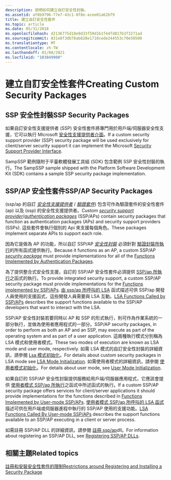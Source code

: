 ```yaml
---
description: 說明如何建立自訂安全性封裝。
ms.assetid: af8b9796-77e7-43c1-8f8e-acee01a62bf9
title: 建立自訂安全性套件
ms.topic: article
ms.date: 05/31/2018
ms.openlocfilehash: d2136775d18e9d33f59d1b1f44fd817b3f3271ad
ms.sourcegitcommit: 831e8f3db78ab820e1710cede244553c70e50500
ms.translationtype: MT
ms.contentlocale: zh-TW
ms.lasthandoff: 01/08/2021
ms.locfileid: "103849900"
---
```

# <a name="creating-custom-security-packages"></a><span data-ttu-id="6a2fa-103">建立自訂安全性套件</span><span class="sxs-lookup"><span data-stu-id="6a2fa-103">Creating Custom Security Packages</span></span>

## <a name="ssp-security-packages"></a><span data-ttu-id="6a2fa-104">SSP 安全性封裝</span><span class="sxs-lookup"><span data-stu-id="6a2fa-104">SSP Security Packages</span></span>

<span data-ttu-id="6a2fa-105">如果自訂安全性支援提供者 (SSP) 安全性套件將專門用於用戶端/伺服器安全性支援，它可以執行 Microsoft [安全性支援提供者介面](sspi.md)。</span><span class="sxs-lookup"><span data-stu-id="6a2fa-105">If a custom security support provider (SSP) security package will be used exclusively for client/server security support it can implement the Microsoft [Security Support Provider Interface](sspi.md).</span></span>

<span data-ttu-id="6a2fa-106">SampSSP 範例隨附于平臺軟體發展工具組 (SDK) 包含範例 SSP 安全性封裝的執行。</span><span class="sxs-lookup"><span data-stu-id="6a2fa-106">The SampSSP sample shipped with the Platform Software Development Kit (SDK) contains a sample SSP security package implementation.</span></span>

## <a name="sspap-security-packages"></a><span data-ttu-id="6a2fa-107">SSP/AP 安全性套件</span><span class="sxs-lookup"><span data-stu-id="6a2fa-107">SSP/AP Security Packages</span></span>

<span data-ttu-id="6a2fa-108"> (ssp/ap 的自訂 [*安全性支援提供者*](/windows/desktop/SecGloss/s-gly) / [*驗證套件*](/windows/desktop/SecGloss/a-gly)) 包含可作為驗證套件的安全性套件 (ap) 以及 (ssp) 的安全性支援提供者。</span><span class="sxs-lookup"><span data-stu-id="6a2fa-108">Custom [*security support provider*](/windows/desktop/SecGloss/s-gly)/[*authentication packages*](/windows/desktop/SecGloss/a-gly) (SSP/APs) contain security packages that function as authentication packages (APs) and security support providers (SSPs).</span></span> <span data-ttu-id="6a2fa-109">這些套件會執行個別的 Api 來支援每個角色。</span><span class="sxs-lookup"><span data-stu-id="6a2fa-109">These packages implement separate APIs to support each role.</span></span>

<span data-ttu-id="6a2fa-110">因為它是做為 AP 的功能，所以自訂 SSP/AP [*安全性封裝*](/windows/desktop/SecGloss/s-gly) 必須針對 [驗證封裝所執行](authentication-functions.md)的所有函式提供執行。</span><span class="sxs-lookup"><span data-stu-id="6a2fa-110">Because it functions as an AP, a custom SSP/AP [*security package*](/windows/desktop/SecGloss/s-gly) must provide implementations for all of the [Functions Implemented by Authentication Packages](authentication-functions.md).</span></span>

<span data-ttu-id="6a2fa-111">為了提供整合式安全性支援，自訂的 SSP/AP 安全性套件必須提供 [SSP/ap 所執行](authentication-functions.md)之函式的執行。</span><span class="sxs-lookup"><span data-stu-id="6a2fa-111">To provide integrated security support, a custom SSP/AP security package must provide implementations for the [Functions implemented by SSP/APs](authentication-functions.md).</span></span> <span data-ttu-id="6a2fa-112">[由 ssp/ap 所呼叫的 LSA](authentication-functions.md) 函式描述可供 SSP/ap 開發人員使用的支援函式，這些開發人員需要與 LSA 互動。</span><span class="sxs-lookup"><span data-stu-id="6a2fa-112">[LSA Functions Called by SSP/APs](authentication-functions.md) describes the support functions available to the SSP/AP developers that want to interact with the LSA.</span></span>

<span data-ttu-id="6a2fa-113">SSP/AP 安全性封裝若要同時以 AP 和 SSP 的形式執行，則可作為作業系統的一部分執行，並做為使用者應用程式的一部分。</span><span class="sxs-lookup"><span data-stu-id="6a2fa-113">SSP/AP security packages, in order to perform as both an AP and an SSP, may execute as part of the operating system and as part of a user application.</span></span> <span data-ttu-id="6a2fa-114">這兩種執行模式分別稱為 LSA 模式和使用者模式。</span><span class="sxs-lookup"><span data-stu-id="6a2fa-114">These two modes of execution are known as LSA mode and user mode, respectively.</span></span> <span data-ttu-id="6a2fa-115">如需 LSA 模式的自訂安全性封裝的詳細資訊，請參閱 [Lsa 模式初始化](lsa-mode-initialization.md)。</span><span class="sxs-lookup"><span data-stu-id="6a2fa-115">For details about custom security packages in LSA mode see [LSA Mode Initialization](lsa-mode-initialization.md).</span></span> <span data-ttu-id="6a2fa-116">如需使用者模式的詳細資訊，請參閱 [使用者模式初始化](user-mode-initialization.md)。</span><span class="sxs-lookup"><span data-stu-id="6a2fa-116">For details about user mode, see [User Mode Initialization](user-mode-initialization.md).</span></span>

<span data-ttu-id="6a2fa-117">如果自訂的 SSP/AP 安全性封裝提供服務給用戶端/伺服器應用程式，它應該會提供 [使用者模式 SSP/ap 所執行](authentication-functions.md)之函式中所述函式的執行。</span><span class="sxs-lookup"><span data-stu-id="6a2fa-117">If a custom SSP/AP security package offers services for client/server applications it should provide implementations for the functions described in [Functions Implemented by User-mode SSP/APs](authentication-functions.md).</span></span> <span data-ttu-id="6a2fa-118">[使用者模式 SSP/ap 所呼叫的 LSA 函式](authentication-functions.md) 描述可供在用戶端或伺服器進程中執行的 SSP/AP 使用的支援功能。</span><span class="sxs-lookup"><span data-stu-id="6a2fa-118">[LSA Functions Called By User-mode SSP/APs](authentication-functions.md) describes the support functions available to an SSP/AP executing in a client or server process.</span></span>

<span data-ttu-id="6a2fa-119">如需註冊 SSP/AP DLL 的詳細資訊，請參閱 [註冊 ssp/ap](registering-ssp-ap-dlls.md)dll。</span><span class="sxs-lookup"><span data-stu-id="6a2fa-119">For information about registering an SSP/AP DLL, see [Registering SSP/AP DLLs](registering-ssp-ap-dlls.md).</span></span>

## <a name="related-topics"></a><span data-ttu-id="6a2fa-120">相關主題</span><span class="sxs-lookup"><span data-stu-id="6a2fa-120">Related topics</span></span>

<dl> <dt>

[<span data-ttu-id="6a2fa-121">註冊和安裝安全性套件的限制</span><span class="sxs-lookup"><span data-stu-id="6a2fa-121">Restrictions around Registering and Installing a Security Package</span></span>](restrictions-around-registering-and-installing-a-security-package.md)
</dt> </dl>

 

 
